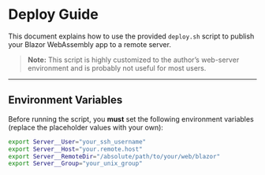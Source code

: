 # Deploy Guide

This document explains how to use the provided `deploy.sh` script to publish your Blazor WebAssembly app to a remote server.

> **Note:** This script is highly customized to the author’s web-server environment and is probably not useful for most users.

---

## Environment Variables

Before running the script, you **must** set the following environment variables (replace the placeholder values with your own):

```bash
export Server__User="your_ssh_username"
export Server__Host="your.remote.host"
export Server__RemoteDir="/absolute/path/to/your/web/blazor"
export Server__Group="your_unix_group"
